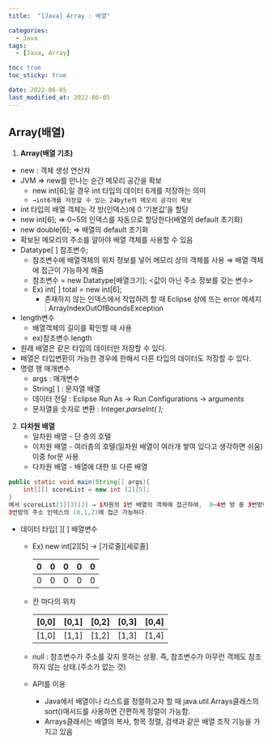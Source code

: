 ```yaml
---
title:  "[Java] Array : 배열" 

categories:
  - Java
tags:
  - [Java, Array]

toc: true
toc_sticky: true

date: 2022-06-05
last_modified_at: 2022-06-05
---
```


## Array(배열)

1.  **Array(배열 기초)**

-   new : 객체 생성 연산자
-   JVM ⇒ new를 만나는 순간 메모리 공간을 확보
    -   new int\[6\];일 경우 int 타입의 데이터 6개를 저장하는 의미
    -   `→int6개를 저장할 수 있는 24byte의 메모리 공각이 확보`
-   int 타입의 배열 객체는 각 방(인덱스)에 0 ‘기본값’을 할당
-   new int\[6\]; ⇒ 0~5의 인덱스를 자동으로 할당한다(배열의 default 초기화)
-   new double\[6\]; ⇒ 배열의 default 초기화
-   확보된 메모리의 주소를 알아야 배열 객체를 사용할 수 있음
-   Datatype\[ \] 참조변수;
    -   참조변수에 배열객체의 위치 정보를 넣어 메모리 상의 객체를 사용 ⇒ 배열 객체에 접근이 가능하게 해줌
    -   참조변수 = new Datatype\[배열크기\]; <값이 아닌 주소 정보를 갖는 변수>
    -   Ex) int\[ \] total = new int\[6\];
        -   존재하지 않는 인덱스에서 작업하려 할 때 Eclipse 상에 뜨는 error 메세지 : ArrayIndexOutOfBoundsException
-   length변수
    -   배열객체의 길이를 확인할 때 사용
    -   ex)참조변수.length
-   원래 배열은 같은 타입의 데이터만 저장할 수 있다.
-   배열은 타입변환이 가능한 경우에 한해서 다른 타입의 데이터도 저장할 수 있다.
-   명령 행 매개변수
    -   args : 매개변수
    -   String\[ \] : 문자열 배열
    -   데이터 전달 : Eclipse Run As → Run Configurations → arguments
    -   문자열을 숫자로 변환 : Integer._parseInt( );_

2.  **다차원 배열**
    -   일차원 배열 - 단 층의 호텔
    -   이차원 배열 - 여러층의 호텔(일차원 배열이 여러개 쌓여 있다고 생각하면 쉬움) 이중 for문 사용
    -   다차원 배열 - 배열에 대한 또 다른 배열
```java
public static void main(String[] args){
	int[][] scoreList = new int [2][5];
}
에서 scoreList[1][3][2] ⇒ 1차원의 1번 배열의 객체에 접근하여,  0~4번 방 중 3번방에 접근하고, 
3번방의 주소 인덱스의 (0,1,2)에 접근 가능하다.
```
 -  데이터 타입\[ \]\[ \] 배열변수
    -  Ex) new int\[2\]\[5\] → \[가로줄\]\[세로줄\]
        
        | 0 | 0 | 0 | 0 | 0 |
        | --- | --- | --- | --- | --- |
        | 0 | 0 | 0 | 0 | 0 |
        
    -  칸 마다의 위치
        
        | \[0,0\] | \[0,1\] | \[0,2\] | \[0,3\] | \[0,4\] |
        | --- | --- | --- | --- | --- |
        | \[1,0\] | \[1,1\] | \[1,2\] | \[1,3\] | \[1,4\] |
        
    -  null : 참조변수가 주소를 갖지 못하는 상황. 즉, 참조변수가 아무런 객체도 참조하지 않는 상태.(주소가 없는 것)
    -  API를 이용
        -  Java에서 배열이나 리스트를 정렬하고자 할 때 java.util.Arrays클래스의 sort()매서드를 사용하면 간편하게 정렬이 가능함.
        -  Arrays클래서는 배열의 복사, 항목 정렬, 검색과 같은 배열 조작 기능을 가지고 있음